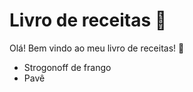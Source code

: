 # Livro de receitas :cake: 

Olá! Bem vindo ao meu livro de receitas! :wave:

- Strogonoff de frango
- Pavê


